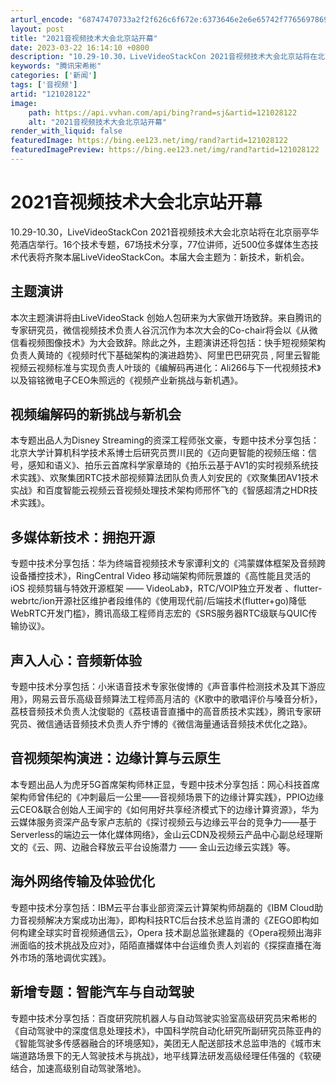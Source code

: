 ```yaml
---
arturl_encode: "68747470733a2f2f626c6f672e:6373646e2e6e65742f77656978696e5f34333838353534312f:61727469636c652f64657461696c732f313231303238313232"
layout: post
title: "2021音视频技术大会北京站开幕"
date: 2023-03-22 16:14:10 +0800
description: "10.29-10.30，LiveVideoStackCon 2021音视频技术大会北京站将在北京丽亭"
keywords: "腾讯宋希彬"
categories: ['新闻']
tags: ['音视频']
artid: "121028122"
image:
    path: https://api.vvhan.com/api/bing?rand=sj&artid=121028122
    alt: "2021音视频技术大会北京站开幕"
render_with_liquid: false
featuredImage: https://bing.ee123.net/img/rand?artid=121028122
featuredImagePreview: https://bing.ee123.net/img/rand?artid=121028122
---
```


# 2021音视频技术大会北京站开幕

10.29-10.30，LiveVideoStackCon 2021音视频技术大会北京站将在北京丽亭华苑酒店举行。16个技术专题，67场技术分享，77位讲师，近500位多媒体生态技术代表将齐聚本届LiveVideoStackCon。本届大会主题为：新技术，新机会。

## 主题演讲

本次主题演讲将由LiveVideoStack 创始人包研来为大家做开场致辞。来自腾讯的专家研究员，微信视频技术负责人谷沉沉作为本次大会的Co-chair将会以《从微信看视频图像技术》为大会致辞。除此之外，主题演讲还将包括：快手短视频架构负责人黄琦的《视频时代下基础架构的演进趋势》、阿里巴巴研究员 , 阿里云智能视频云视频标准与实现负责人叶琰的《编解码再进化：Ali266与下一代视频技术》以及镕铭微电子CEO朱照远的《视频产业新挑战与新机遇》。

## 视频编解码的新挑战与新机会

本专题出品人为Disney Streaming的资深工程师张文豪，专题中技术分享包括：北京大学计算机科学技术系博士后研究员贾川民的《迈向更智能的视频压缩：信号，感知和语义》、拍乐云首席科学家章琦的《拍乐云基于AV1的实时视频系统技术实践》、欢聚集团RTC技术部视频算法团队负责人刘安民的《欢聚集团AV1技术实战》和百度智能云视频云音视频处理技术架构师邢怀飞的《智感超清之HDR技术实践》。

## 多媒体新技术：拥抱开源

专题中技术分享包括：华为终端音视频技术专家谭利文的《鸿蒙媒体框架及音频跨设备播控技术》，RingCentral Video 移动端架构师阮景雄的《高性能且灵活的 iOS 视频剪辑与特效开源框架 —— VideoLab》，RTC/VOIP独立开发者 、flutter-webrtc/ion开源社区维护者段维伟的《使用现代前/后端技术(flutter+go)降低WebRTC开发门槛》，腾讯高级工程师肖志宏的《SRS服务器RTC级联与QUIC传输协议》。

## 声入人心：音频新体验

专题中技术分享包括：小米语音技术专家张俊博的《声音事件检测技术及其下游应用》，网易云音乐高级音频算法工程师高月洁的《K歌中的歌唱评价与嗓音分析》，荔枝音频技术负责人沈俊聪的《荔枝语音直播中的高音质技术实践》，腾讯专家研究员、微信通话音频技术负责人乔宁博的《微信海量通话音频技术优化之路》。

## 音视频架构演进：边缘计算与云原生

本专题出品人为虎牙5G首席架构师林正显，专题中技术分享包括：网心科技首席架构师曾伟纪的《冲刺最后一公里——音视频场景下的边缘计算实践》，PPIO边缘云CEO&联合创始人王闻宇的《如何用好共享经济模式下的边缘计算资源》，华为云媒体服务资深产品专家卢志航的《探讨视频云与边缘云平台的竞争力——基于Serverless的端边云一体化媒体网络》，金山云CDN及视频云产品中心副总经理斯文的《云、网、边融合释放云平台设施潜力 —— 金山云边缘云实践》等。

## 海外网络传输及体验优化

专题中技术分享包括：IBM云平台事业部资深云计算架构师胡磊的《IBM Cloud助力音视频解决方案成功出海》，即构科技RTC后台技术总监肖潇的《ZEGO即构如何构建全球实时音视频通信云》，Opera 技术副总监张建磊的《Opera视频出海非洲面临的技术挑战及应对》，陌陌直播媒体中台运维负责人刘岩的《探探直播在海外市场的落地调优实践》。

## 新增专题：智能汽车与自动驾驶

专题中技术分享包括：百度研究院机器人与自动驾驶实验室高级研究员宋希彬的《自动驾驶中的深度信息处理技术》，中国科学院自动化研究所副研究员陈亚冉的《智能驾驶多传感器融合的环境感知》，美团无人配送部技术总监申浩的《城市末端道路场景下的无人驾驶技术与挑战》，地平线算法研发高级经理任伟强的《软硬结合，加速高级别自动驾驶落地》。